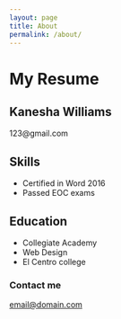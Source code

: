 ```yaml
---
layout: page
title: About
permalink: /about/
---
```


<h1>My Resume</h1>

<h2>Kanesha Williams</h2>

<p>123@gmail.com</p>

<h2>Skills</h2>

<ul>
  <li>Certified in Word 2016</li>
  <li>Passed EOC exams</li>
</ul>

<h2>Education</h2>

<ul>
  <li>Collegiate Academy</li>
  <li>Web Design</li>
  <li>El Centro college</li>
</ul>

### Contact me

[email@domain.com](mailto:email@domain.com)
